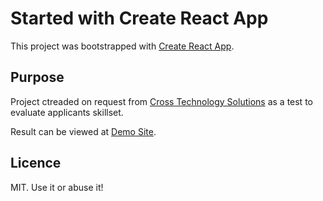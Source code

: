 # Started with Create React App

This project was bootstrapped with [Create React App](https://github.com/facebook/create-react-app).

## Purpose

Project ctreaded on request from [Cross Technology Solutions](https://cross-solutions.com) as a test to evaluate applicants skillset.

Result can be viewed at [Demo Site](http://cross.carlestam.se/).

## Licence

MIT. Use it or abuse it!
